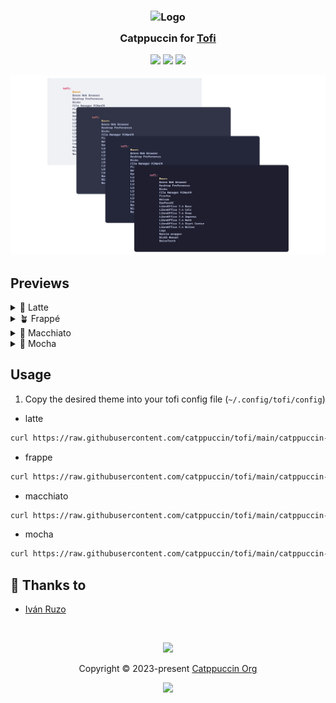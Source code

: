 <h3 align="center">
	<img src="https://raw.githubusercontent.com/catppuccin/catppuccin/main/assets/logos/exports/1544x1544_circle.png" width="100" alt="Logo"/><br/>
	<img src="https://raw.githubusercontent.com/catppuccin/catppuccin/main/assets/misc/transparent.png" height="30" width="0px"/>
	Catppuccin for <a href="https://github.com/philj56/tofi">Tofi</a>
	<img src="https://raw.githubusercontent.com/catppuccin/catppuccin/main/assets/misc/transparent.png" height="30" width="0px"/>
</h3>

<p align="center">
	<a href="https://github.com/catppuccin/tofi/stargazers"><img src="https://img.shields.io/github/stars/catppuccin/tofi?colorA=363a4f&colorB=b7bdf8&style=for-the-badge"></a>
	<a href="https://github.com/catppuccin/tofi/issues"><img src="https://img.shields.io/github/issues/catppuccin/tofi?colorA=363a4f&colorB=f5a97f&style=for-the-badge"></a>
	<a href="https://github.com/catppuccin/tofi/contributors"><img src="https://img.shields.io/github/contributors/catppuccin/tofi?colorA=363a4f&colorB=a6da95&style=for-the-badge"></a>
</p>

<p align="center">
	<img src="https://raw.githubusercontent.com/catppuccin/tofi/main/assets/preview.webp"/>
</p>

## Previews

<details>
<summary>🌻 Latte</summary>
<img src="https://raw.githubusercontent.com/catppuccin/tofi/main/assets/latte.png"/>
</details>
<details>
<summary>🪴 Frappé</summary>
<img src="https://raw.githubusercontent.com/catppuccin/tofi/main/assets/frappe.png"/>
</details>
<details>
<summary>🌺 Macchiato</summary>
<img src="https://raw.githubusercontent.com/catppuccin/tofi/main/assets/macchiato.png"/>
</details>
<details>
<summary>🌿 Mocha</summary>
<img src="https://raw.githubusercontent.com/catppuccin/tofi/main/assets/mocha.png"/>
</details>

## Usage

1. Copy the desired theme into your tofi config file (`~/.config/tofi/config`)
- latte
```sh
curl https://raw.githubusercontent.com/catppuccin/tofi/main/catppuccin-latte >> ~/.config/tofi/config
```
- frappe
```sh
curl https://raw.githubusercontent.com/catppuccin/tofi/main/catppuccin-frappe >> ~/.config/tofi/config
```
- macchiato
```sh
curl https://raw.githubusercontent.com/catppuccin/tofi/main/catppuccin-macchiato >> ~/.config/tofi/config
```
- mocha
```sh
curl https://raw.githubusercontent.com/catppuccin/tofi/main/catppuccin-mocha >> ~/.config/tofi/config
```

## 💝 Thanks to

- [Iván Ruzo](https://github.com/iruzo)

&nbsp;

<p align="center">
	<img src="https://raw.githubusercontent.com/catppuccin/catppuccin/main/assets/footers/gray0_ctp_on_line.svg?sanitize=true" />
</p>

<p align="center">
	Copyright &copy; 2023-present <a href="https://github.com/catppuccin" target="_blank">Catppuccin Org</a>
</p>

<p align="center">
	<a href="https://github.com/catppuccin/catppuccin/blob/main/LICENSE"><img src="https://img.shields.io/static/v1.svg?style=for-the-badge&label=License&message=MIT&logoColor=d9e0ee&colorA=363a4f&colorB=b7bdf8"/></a>
</p>
